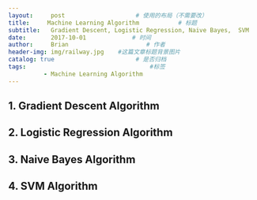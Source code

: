 ```yaml
---
layout:     post                    # 使用的布局（不需要改）
title:     Machine Learning Algorithm           # 标题 
subtitle:   Gradient Descent, Logistic Regression, Naive Bayes,  SVM   #副标题
date:       2017-10-01             # 时间
author:     Brian                      # 作者
header-img: img/railway.jpg    #这篇文章标题背景图片
catalog: true                       # 是否归档
tags:                                   #标签
          - Machine Learning Algorithm
---
```


## 1. Gradient Descent Algorithm





## 2. Logistic Regression Algorithm





## 3. Naive Bayes Algorithm





## 4. SVM Algorithm





























<html>
<head>
<title>MathJax TeX Test Page</title>
<script type="text/x-mathjax-config">
  MathJax.Hub.Config({tex2jax: {inlineMath: [['$','$'], ['\\(','\\)']]}});
</script>
<script type="text/javascript" async src="https://cdn.mathjax.org/mathjax/latest/MathJax.js?config=TeX-AMS_CHTML">
</script>
</head>
<body>